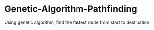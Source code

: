 # Genetic-Algorithm-Pathfinding
Using genetic algorithm, find the fastest route from start to destination
